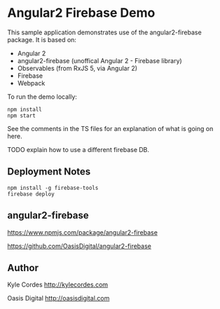 # Angular2 Firebase Demo

This sample application demonstrates use of the angular2-firebase package.
It is based on:

* Angular 2
* angular2-firebase (unoffical Angular 2 - Firebase library)
* Observables (from RxJS 5, via Angular 2)
* Firebase
* Webpack

To run the demo locally:

```
npm install
npm start
```

See the comments in the TS files for an explanation of what is going on here.

TODO explain how to use a different firebase DB.

## Deployment Notes

```
npm install -g firebase-tools
firebase deploy
```

## angular2-firebase

https://www.npmjs.com/package/angular2-firebase

https://github.com/OasisDigital/angular2-firebase

## Author

Kyle Cordes http://kylecordes.com

Oasis Digital http://oasisdigital.com

